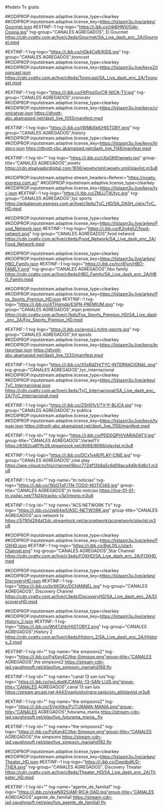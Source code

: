#fedetv
Tv gratis 

#KODIPROP:inputstream.adaptive.license_type=clearkey
#KODIPROP:inputstream.adaptive.license_key=https://listasm3u.live/arkey/Gourmet.json
#EXTINF:-1 tvg-logo="https://i.ibb.co/nb8jHNV/Gde-Cosina.jpg" tvg-group="CANALES AGREGADOS", El Gourmet 
https://cdn.cvattv.com.ar/live/c3eds/Gourmet/SA_Live_dash_enc_2A/Gourmet.mpd

#EXTINF:-1 tvg-logo="https://i.ibb.co/nDk4CqR/KIDS.jpg" tvg-group="CANALES AGREGADOS",tooncast
#KODIPROP:inputstream.adaptive.license_type=clearkey
#KODIPROP:inputstream.adaptive.license_key=https://listasm3u.live/keys2/tooncast.json
https://cdn.cvattv.com.ar/live/c6eds/Tooncast/SA_Live_dash_enc_2A/Tooncast.mpd

#EXTINF:-1 tvg-logo="https://i.ibb.co/HtPmzGv/CR-NICA-TV.jpg" tvg-group="CANALES AGREGADOS",cronicatv
#KODIPROP:inputstream.adaptive.license_type=clearkey
#KODIPROP:inputstream.adaptive.license_key=https://listasm3u.live/keys/cronicatvar.json
https://dtvott-abc.akamaized.net/dash_live_1055/manifest.mpd

#EXTINF:-1 tvg-logo="https://i.ibb.co/jWMbXk6/HISTORY.png" tvg-group="CANALES AGREGADOS",history
#KODIPROP:inputstream.adaptive.license_type=clearkey
#KODIPROP:inputstream.adaptive.license_key=https://listasm3u.live/keys/history.json
https://dtvott-cbc.akamaized.net/dash_live_1148/manifest.mpd

#EXTINF:-1 tvg-id="" tvg-logo="https://i.ibb.co/cXqGKtf/wowtv.jpg" group-title="CANALES AGREGADOS",wowtv
https://cdn.elsalvadordigital.com:1936/wowtv/smil:wowtv.smil/playlist.m3u8

#KODIPROP:inputstream.adaptive.stream_headers=Referer="https://nowtv.express.com.ar/"
#KODIPROP:inputstream.adaptive.license_type=clearkey
#KODIPROP:inputstream.adaptive.license_key=https://listasm3u.live/keys/tyc.json
#EXTINF:-1 tvg-logo="https://i.ibb.co/ZMJJTjK/tyc.jpg" tvg-group="CANALES AGREGADOS",tyc sports
https://anbalancer.express.com.ar/live/c1eds/TyC_HD/SA_DASH_cipix/TyC_HD.mpd

#KODIPROP:inputstream.adaptive.license_type=clearkey
#KODIPROP:inputstream.adaptive.license_key=https://listasm3u.live/arkey/Food_Network.json
#EXTINF:-1 tvg-logo="https://i.ibb.co/K2n4g5Z/food-networt.png" tvg-group="CANALES AGREGADOS",food netword
https://cdn.cvattv.com.ar/live/c6eds/Food_Network/SA_Live_dash_enc_2A/Food_Network.mpd

#KODIPROP:inputstream.adaptive.license_type=clearkey
#KODIPROP:inputstream.adaptive.license_key=https://listasm3u.live/arkey/HBO_Family.json
#EXTINF:-1 tvg-logo="https://i.ibb.co/ncr81yn/HBO-FAMILY.png" tvg-group="CANALES AGREGADOS",hbo family
https://cdn.cvattv.com.ar/live/c6eds/HBO_Family/SA_Live_dash_enc_2A/HBO_Family.mpd

#KODIPROP:inputstream.adaptive.license_type=clearkey
#KODIPROP:inputstream.adaptive.license_key=https://listasm3u.live/arkey/Fox_Sports_Premiun_HD.json
#EXTINF:-1 tvg-logo="https://i.ibb.co/4THgmdp/ESPN-PREMIUM.png" tvg-group="CANALES AGREGADOS",espn premium
https://cdn.cvattv.com.ar/live/c7eds/Fox_Sports_Premiun_HD/SA_Live_dash_enc_2A/Fox_Sports_Premiun_HD.mpd

#EXTINF:-1 tvg-logo="https://i.ibb.co/wygvLLm/tnt-sports.jpg" tvg-group="CANALES AGREGADOS",tnt sposts
#KODIPROP:inputstream.adaptive.license_type=clearkey
#KODIPROP:inputstream.adaptive.license_key=https://listasm3u.live/keys/tntsportsar.json
https://dtvott-abc.akamaized.net/dash_live_1233/manifest.mpd

#EXTINF:-1 tvg-logo="https://i.ibb.co/X5sRdZH/TYC-INTERNACIONAL.png" tvg-group="CANALES AGREGADOS",tyc_internacional
#KODIPROP:inputstream.adaptive.license_type=clearkey
#KODIPROP:inputstream.adaptive.license_key=https://listasm3u.live/arkey/TyC_Internacional.json
https://cdn.cvattv.com.ar/live/c3eds/TyC_Internacional/SA_Live_dash_enc_2A/TyC_Internacional.mpd

#EXTINF:-1 tvg-logo="https://i.ibb.co/ZSH01v1/TV-P-BLICA.jpg" tvg-group="CANALES AGREGADOS",tv publica
#KODIPROP:inputstream.adaptive.license_type=clearkey
#KODIPROP:inputstream.adaptive.license_key=https://listasm3u.live/keys/tvpuar.json
https://dtvott-abc.akamaized.net/dash_live_1156/manifest.mpd

#EXTINF:-1 tvg-id="" tvg-logo="https://i.ibb.co/PDD0QPH/VARIADATV.jpg" group-title="CANALES AGREGADOS",VariedTV
https://6362ca6f1fc28.streamlock.net/8066/8066/playlist.m3u8

#EXTINF:-1 tvg-logo="https://i.ibb.co/DCx1vkR/PLAY-CINE.jpg" tvg-group="CANALES AGREGADOS",cine play
https://app.viloud.tv/hls/channel/6bcc772df12b8a5c6d09aca4d9c6d6c1.m3u8

#EXTINF:-1 tvg-id="" tvg-name="tn noticias" tvg-logo="https://i.ibb.co/19zGTqF/TN-TODO-NOTICIAS.jpg" group-title="CANALES AGREGADOS",tn todo noticias
https://live-01-01-tn.vodgc.net/TN24/tracks-v3a1/mono.m3u8

#EXTINF:-1 tvg-id="" tvg-name="ACS NETWORK TV" tvg-logo="https://i.ibb.co/Jvp64w5/ASC-NETWORK.jpg" group-title="CANALES AGREGADOS",acs network tv
https://5790d294af2dc.streamlock.net/acsnetwork/acsnetwork/playlist.m3u8

#KODIPROP:inputstream.adaptive.license_type=clearkey
#KODIPROP:inputstream.adaptive.license_key=https://listasm3u.live/arkey/FOXHD.json
#EXTINF:-1 tvg-logo="https://i.ibb.co/BgL0tLc/start-Channel.png" tvg-group="CANALES AGREGADOS",Star Channel 
https://cdn.cvattv.com.ar/live/c3eds/FOXHD/SA_Live_dash_enc_2A/FOXHD.mpd

#KODIPROP:inputstream.adaptive.license_type=clearkey
#KODIPROP:inputstream.adaptive.license_key=https://listasm3u.live/arkey/DiscoveryHD.json
#EXTINF:-1 tvg-logo="https://i.ibb.co/brXKSKz/DCHANNEL.jpg" tvg-group="CANALES AGREGADOS", Discovery Channel 
https://cdn.cvattv.com.ar/live/c3eds/DiscoveryHD/SA_Live_dash_enc_2A/DiscoveryHD.mpd

#KODIPROP:inputstream.adaptive.license_type=clearkey
#KODIPROP:inputstream.adaptive.license_key=https://listasm3u.live/arkey/History_2.json
#EXTINF:-1 tvg-logo="https://i.ibb.co/Wt4Tzhb/HISTORY2.png" tvg-group="CANALES AGREGADOS",History 2 
https://cdn.cvattv.com.ar/live/c6eds/History_2/SA_Live_dash_enc_2A/History_2.mpd

#EXTINF:-1 tvg-id="" tvg-name="the simpsons2" tvg-logo="https://i.ibb.co/FgXqn4C/the-Simpson.png"group-title="CANALES AGREGADOS",the simpsons2
https://stream-cdn-iad.vaughnsoft.net/play/live_simpson_maniahd189.flv

#EXTINF:-1 tvg-id="" tvg-name="canal 13 san luis"tvg-logo="https://i.ibb.co/gvLdqdK/CANAL-13-SAN-LUIS.jpg"group-title="CANALES AGREGADOS",canal 13 san luis
https://stream.arcast.net:4443/sanluistv/ngrp:sanluistv_all/playlist.m3u8

#EXTINF:-1 tvg-id="" tvg-name="the simpsons2" tvg-logo="https://i.ibb.co/SVmXtks/FUTURAMA-MANIA.png"group-title="CANALES AGREGADOS",futurama_mania
https://stream-cdn-iad.vaughnsoft.net/play/live_futurama_mania_.flv

#EXTINF:-1 tvg-id="" tvg-name="the simpsons2" tvg-logo="https://i.ibb.co/FgXqn4C/the-Simpson.png"group-title="CANALES AGREGADOS",the simpsons
https://stream-cdn-iad.vaughnsoft.net/play/live_simpson_maniahd192.flv

#KODIPROP:inputstream.adaptive.license_type=clearkey
#KODIPROP:inputstream.adaptive.license_key=https://listasm3u.live/arkey/Theater_HD.json
#EXTINF:-1 tvg-logo="https://i.ibb.co/DwptbdK/D-THEA.png" tvg-group="CANALES AGREGADOS", Discovery Theater 
https://cdn.cvattv.com.ar/live/c6eds/Theater_HD/SA_Live_dash_enc_2A/Theater_HD.mpd

#EXTINF:-1 tvg-id="" tvg-name="agente_de_familia1" tvg-logo="https://i.ibb.co/ykwNR25/AM-RICA-DAD.jpg"group-title="CANALES AGREGADOS",agente_de_familia1
https://stream-cdn-iad.vaughnsoft.net/play/live_agente_de_familia1.flv


